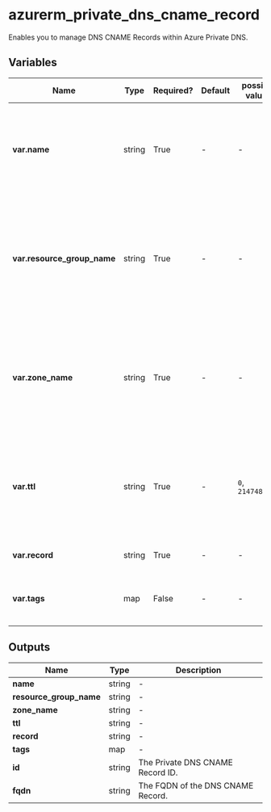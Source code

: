 # azurerm_private_dns_cname_record

Enables you to manage DNS CNAME Records within Azure Private DNS.

## Variables

| Name | Type | Required? | Default  | possible values | Description |
| ---- | ---- | --------- | -------- | ----------- | ----------- |
| **var.name** | string | True | -  |  -  | The name of the DNS CNAME Record. Changing this forces a new resource to be created. | 
| **var.resource_group_name** | string | True | -  |  -  | Specifies the resource group where the resource exists. Changing this forces a new resource to be created. | 
| **var.zone_name** | string | True | -  |  -  | Specifies the Private DNS Zone where the resource exists. Changing this forces a new resource to be created. | 
| **var.ttl** | string | True | -  |  `0`, `2147483647`  | The Time To Live (TTL) of the DNS record in seconds. Possible values are between `0` and `2147483647`. | 
| **var.record** | string | True | -  |  -  | The target of the CNAME. | 
| **var.tags** | map | False | -  |  -  | A mapping of tags to assign to the resource. | 



## Outputs

| Name | Type | Description |
| ---- | ---- | --------- | 
| **name** | string  | - | 
| **resource_group_name** | string  | - | 
| **zone_name** | string  | - | 
| **ttl** | string  | - | 
| **record** | string  | - | 
| **tags** | map  | - | 
| **id** | string  | The Private DNS CNAME Record ID. | 
| **fqdn** | string  | The FQDN of the DNS CNAME Record. | 